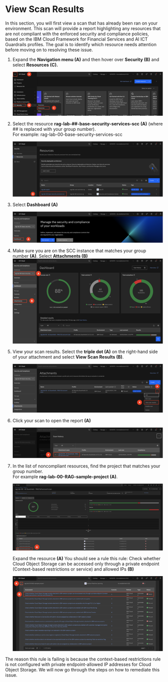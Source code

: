 # View Scan Results

In this section, you will first view a scan that has already been ran on your environment. This scan will provide a report highlighting any resources that are not compliant with the enforced security and compliance policies, based on the IBM Cloud Framework for Financial Services and AI ICT Guardrails profiles. The goal is to identify which resource needs attention before moving on to resolving these issue.

1. Expand the **Navigation menu (A)** and then hover over **Security (B)** and select **Resources (C).**

    ![alt text](../images/2.2.1-new.png)

2. Select the resource **rag-lab-##-base-security-services-scc (A)** (where ## is replaced with your group number). <br>
For example: rag-lab-00-base-security-services-scc

    ![alt text](../images/2.2.2-new.png)

3. Select **Dashboard (A)**

    ![alt text](../images/2.2.3-new.png)

4. Make sure you are on the SCC instance that matches your group number **(A)**. Select **Attachments (B)**
    ![alt text](../images/2.2.4-new.png)

5. View your scan results. Select the **triple dot (A)** on the right-hand side of your attachment and select **View Scan Results (B)**.

    ![alt text](../images/2.2.5-new.png)

6. Click your scan to open the report **(A)**

    ![alt text](../images/2.2.6-new.png)

7. In the list of noncompliant resources, find the project that matches your group number. <br>
For example **rag-lab-00-RAG-sample-project (A)**. <br>

    ![alt text](../images/2.2.7-new.png)

   Expand the resource **(A)** You should see a rule this rule: Check whether Cloud Object Storage can be accessed only through a private endpoint (Context-based restrictions or service) and allowed IPs **(B)**

    ![alt text](../images/2.2.7-rule-new.png)

The reason this rule is failing is because the context-based restrictions rule is not configured with private endpoint-allowed IP addresses for Cloud Object Storage. We will now go through the steps on how to remediate this issue. 
